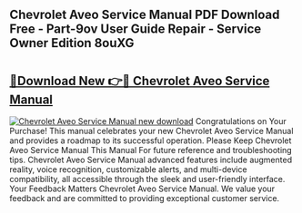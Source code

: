 ## Chevrolet Aveo Service Manual PDF Download Free - Part-9ov User Guide Repair - Service Owner Edition 8ouXG

# <h2><a href="http://bc27512.oget.top/?id=Chevrolet+Aveo+Service+Manual">🔗Download New 👉🔴 Chevrolet Aveo Service Manual</a></h2>

[![Chevrolet Aveo Service Manual new download](https://i.imgur.com/5g1atiW.png)](http://bc27512.oget.top/?id=Chevrolet+Aveo+Service+Manual)
Congratulations on Your Purchase! This manual celebrates your new Chevrolet Aveo Service Manual and provides a roadmap to its successful operation. Please Keep Chevrolet Aveo Service Manual This Manual For future reference and troubleshooting tips. Chevrolet Aveo Service Manual advanced features include augmented reality, voice recognition, customizable alerts, and multi-device compatibility, all accessible through the sleek and user-friendly interface. Your Feedback Matters Chevrolet Aveo Service Manual. We value your feedback and are committed to providing exceptional customer service.
